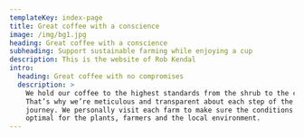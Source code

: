 ```yaml
---
templateKey: index-page
title: Great coffee with a conscience
image: /img/bg1.jpg
heading: Great coffee with a conscience
subheading: Support sustainable farming while enjoying a cup
description: This is the website of Rob Kendal
intro:
  heading: Great coffee with no compromises
  description: >
    We hold our coffee to the highest standards from the shrub to the cup.
    That’s why we’re meticulous and transparent about each step of the coffee’s
    journey. We personally visit each farm to make sure the conditions are
    optimal for the plants, farmers and the local environment.
---
```

